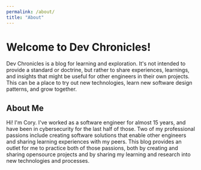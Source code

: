 ```yaml
---
permalink: /about/
title: "About"
---
```


# Welcome to Dev Chronicles!

Dev Chronicles is a blog for learning and exploration. It's not intended to provide a standard or doctrine, but rather 
to share experiences, learnings, and insights that might be useful for other engineers in their own projects. This
can be a place to try out new technologies, learn new software design patterns, and grow together.

## About Me

Hi! I'm Cory. I've worked as a software engineer for almost 15 years, and have been in cybersecurity for the last
half of those. Two of my professional passions include creating software solutions that enable other engineers and
sharing learning experiences with my peers. This blog provides an outlet for me to practice both of those passions,
both by creating and sharing opensource projects and by sharing my learning and research into new technologies
and processes.
